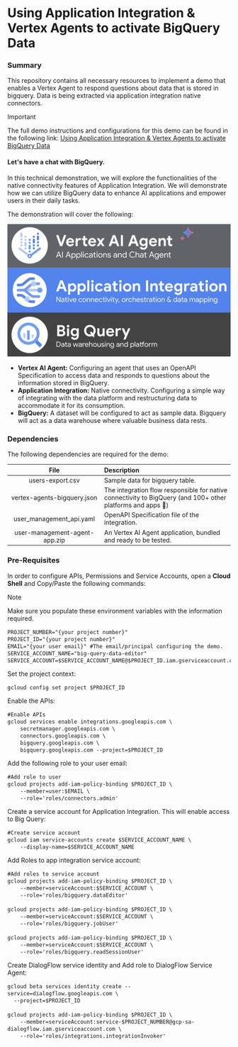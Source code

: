 # Using Application Integration & Vertex Agents to activate BigQuery Data

### Summary
This repository contains all necessary resources to implement a demo that enables a Vertex Agent to respond questions about data that is stored in bigquery. Data is being extracted via application integration native connectors.

> [!IMPORTANT]
> The full demo instructions and configurations for this demo can be found in the following link: [Using Application Integration & Vertex Agents to activate BigQuery Data](https://www.googlecloudcommunity.com/gc/Integration-Services/Using-Application-Integration-amp-Vertex-Agents-to-activate/m-p/783599)



#### Let's have a chat with BigQuery. 

In this technical demonstration, we will explore the functionalities of the native connectivity features of Application Integration. We will demonstrate how we can utilize BigQuery data to enhance AI applications and empower users in their daily tasks.

The demonstration will cover the following:

![Solutions](vertex-agents-bigquery-solution-flow.png)

* **Vertex AI Agent:** Configuring an agent that uses an OpenAPI Specification to access data and responds to questions about the information stored in BigQuery.
* **Application Integration:** Native connectivity. Configuring a simple way of integrating with the data platform and restructuring data to accommodate it for its consumption.
* **BigQuery:** A dataset will be configured to act as sample data. Bigquery will act as a data warehouse where valuable business data rests.

### Dependencies
The following dependencies are required for the demo:

| File     | Description |
|:----------:|:-------------|
| users-export.csv    | Sample data for bigquery table. |
| vertex-agents-bigquery.json    | The integration flow responsible for native connectivity to BigQuery (and 100+ other platforms and apps 🤩)      |
| user_management_api.yaml    | OpenAPI Specification file of the integration.      |
| user-management-agent-app.zip    | An Vertex AI Agent application, bundled and ready to be tested. |

### Pre-Requisites
In order to configure APIs, Permissions and Service Accounts, open a **Cloud Shell** and Copy/Paste the following commands:

> [!NOTE]
> Make sure you populate these environment variables with the information required.

```shell
PROJECT_NUMBER="{your project number}"
PROJECT_ID="{your project number}"
EMAIL="{your user email}" #The email/principal configuring the demo.
SERVICE_ACCOUNT_NAME="big-query-data-editor"
SERVICE_ACCOUNT=$SERVICE_ACCOUNT_NAME@$PROJECT_ID.iam.gserviceaccount.com
```

Set the project context:
```shell
gcloud config set project $PROJECT_ID
```

Enable the APIs:
```shell
#Enable APIs
gcloud services enable integrations.googleapis.com \
    secretmanager.googleapis.com \
    connectors.googleapis.com \
    bigquery.googleapis.com \
    bigquery.googleapis.com --project=$PROJECT_ID
```
Add the following role to your user email:
```shell
#Add role to user
gcloud projects add-iam-policy-binding $PROJECT_ID \
    --member=user:$EMAIL \
    --role='roles/connectors.admin'
```
Create a service account for Application Integration. This will enable access to Big Query:
```shell
#Create service account
gcloud iam service-accounts create $SERVICE_ACCOUNT_NAME \
    --display-name=$SERVICE_ACCOUNT_NAME
```

Add Roles to app integration service account:
```shell
#Add roles to service account
gcloud projects add-iam-policy-binding $PROJECT_ID \
    --member=serviceAccount:$SERVICE_ACCOUNT \
    --role='roles/bigquery.dataEditor'

gcloud projects add-iam-policy-binding $PROJECT_ID \
    --member=serviceAccount:$SERVICE_ACCOUNT \
    --role='roles/bigquery.jobUser'

gcloud projects add-iam-policy-binding $PROJECT_ID \
    --member=serviceAccount:$SERVICE_ACCOUNT \
    --role='roles/bigquery.readSessionUser'
```
Create DialogFlow service identity and Add role to DialogFlow Service Agent:
```shell
gcloud beta services identity create --service=dialogflow.googleapis.com \
  --project=$PROJECT_ID

gcloud projects add-iam-policy-binding $PROJECT_ID \
    --member=serviceAccount:service-$PROJECT_NUMBER@gcp-sa-dialogflow.iam.gserviceaccount.com \
    --role='roles/integrations.integrationInvoker'
```

